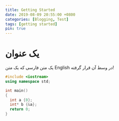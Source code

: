 ```yaml
---
title: Getting Started
date: 2019-08-09 20:55:00 +0800
categories: [Blogging, Test]
tags: [getting started]
pin: true
---
```




# یک عنوان


یک متن فارسی که یک متن English در وسط آن قرار گرفته!


```cpp
#include <iostream>
using namespace std;

int main()
{
  int a {0};
  int* b {&a};
  return 0;
}
```
